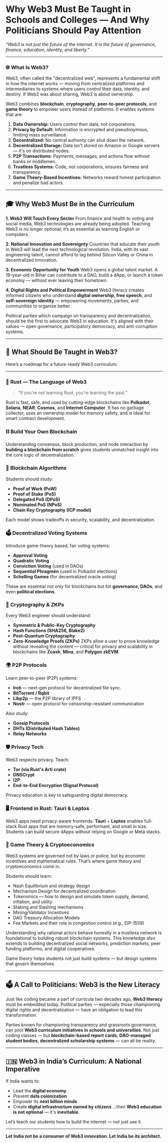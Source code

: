 # Why Web3 Must Be Taught in Schools and Colleges — And Why Politicians Should Pay Attention
*“Web3 is not just the future of the internet. It is the future of governance, finance, education, identity, and liberty.”*

---

### 🌐 What Is Web3?

Web3, often called the "decentralized web", represents a fundamental shift in how the internet works — moving from centralized platforms and intermediaries to systems where users control their data, identity, and destiny. If Web2 was about sharing, Web3 is about ownership.

Web3 combines **blockchain**, **cryptography**, **peer-to-peer protocols**, and **game theory** to empower users instead of platforms. It enables systems that are:

1. **Data Ownership:** Users control their data, not corporations.
2. **Privacy by Default:** Information is encrypted and pseudonymous, limiting mass surveillance.
3. **Decentralized:** No central authority can shut down the network.
4. **Decentralized Storage:** Data isn't stored on Amazon or Google servers — it's on distributed nodes.
5. **P2P Transactions:** Payments, messages, and actions flow without banks or middlemen.
6. **Trustless Systems:** Code, not corporations, ensures fairness and transparency.
7. **Game Theory-Based Incentives:** Networks reward honest participation and penalize bad actors.

---

## 🎓 Why Web3 Must Be in the Curriculum

**1. Web3 Will Touch Every Sector**
From finance and health to voting and social media, Web3 technologies are already being adopted. Teaching Web3 is no longer optional; it’s as essential as learning English or computers.

**2. National Innovation and Sovereignty**
Countries that educate their youth in Web3 will lead the next technological revolution. India, with its vast engineering talent, cannot afford to lag behind Silicon Valley or China in decentralized innovation.

**3. Economic Opportunity for Youth**
Web3 opens a global talent market. A 19-year-old in Bihar can contribute to a DAO, build a dApp, or launch a token economy — without ever leaving their hometown.

**4. Digital Rights and Political Empowerment**
Web3 literacy creates informed citizens who understand **digital ownership**, **free speech**, and **self-sovereign identity** — empowering movements, parties, and communities to organize better.

Political parties which campaign on transparency and decentralization, should be the first to advocate Web3 in education. It's aligned with their values — open governance, participatory democracy, and anti-corruption systems.

---

## 🧠 What Should Be Taught in Web3?

Here’s a roadmap for a future-ready Web3 curriculum:

---

### 🦀 **Rust — The Language of Web3**

> “If you're not learning Rust, you're learning the past.”

Rust is fast, safe, and used by cutting-edge blockchains like **Polkadot**, **Solana**, **NEAR**, **Cosmos**, and **Internet Computer**. It has no garbage collector, uses an ownership model for memory safety, and is ideal for smart contract development.

### ⛓️ **Build Your Own Blockchain**

Understanding consensus, block production, and node interaction by **building a blockchain from scratch** gives students unmatched insight into the core logic of decentralization.

### 🔄  **Blockchain Algorithms**

Students should study:

* **Proof of Work (PoW)**
* **Proof of Stake (PoS)**
* **Delegated PoS (DPoS)**
* **Nominated PoS (NPoS)**
* **Chain Key Cryptography (ICP model)**

Each model shows tradeoffs in security, scalability, and decentralization.

### 🗳️ **Decentralized Voting Systems**

Introduce game-theory based, fair voting systems:

* **Approval Voting**
* **Quadratic Voting**
* **Conviction Voting** (used in DAOs)
* **Sequential Phragmén** (used in Polkadot elections)
* **Schelling Games** (for decentralized oracle voting)

These are essential not only for blockchains but for **governance, DAOs**, and even **political elections**.

### 🔐 **Cryptography & ZKPs**

Every Web3 engineer should understand:

* **Symmetric & Public-Key Cryptography**
* **Hash Functions (SHA256, Blake2)**
* **Post-Quantum Cryptography**
* **Zero-Knowledge Proofs (ZKPs)**
  ZKPs allow a user to prove knowledge without revealing the content — critical for privacy and scalability in blockchains like **Zcash**, **Mina**, and **Polygon zkEVM**.

### 🌍 **P2P Protocols**

Learn peer-to-peer (P2P) systems:

* **Iroh** — next-gen protocol for decentralized file sync.
* **BitTorrent / Rqbit**
* **Libp2p** — the P2P library of IPFS
* **Nostr** — open protocol for censorship-resistant communication

Also study:

* **Gossip Protocols**
* **DHTs (Distributed Hash Tables)**
* **Relay Networks**

### 🛡️ **Privacy Tech**

Web3 respects privacy. Teach:

* **Tor (via Rust's Arti crate)**
* **DNSCrypt**
* **I2P**
* **End-to-End Encryption (Signal Protocol)**

Privacy education is key to safeguarding digital democracy.

### 🖥️ **Frontend in Rust: Tauri & Leptos**

Web3 apps need privacy-aware frontends. **Tauri** + **Leptos** enables full-stack Rust apps that are memory-safe, performant, and small in size. Students can build secure dApps without relying on Google or Meta stacks.

 ### 🎲 Game Theory & Cryptoeconomics

Web3 systems are governed not by laws or police, but by economic incentives and mathematical rules. That’s where game theory and cryptoeconomics come in.

Students should learn:
- Nash Equilibrium and strategy design
- Mechanism Design for decentralized coordination
- Tokenomics — how to design and simulate token supply, demand, inflation, and utility
- Staking and Slashing mechanisms
- Mining/Validator Incentives
- DAO Treasury Allocation Models
- Fee Markets and their role in congestion control (e.g., EIP-1559)

Understanding why rational actors behave honestly in a trustless network is foundational to building robust blockchain systems. This knowledge also extends to building decentralized social networks, prediction markets, peer funding platforms, and digital cooperatives.

Game theory helps students not just build systems — but design systems that govern themselves.

---

## 🗳️ A Call to Politicians: Web3 is the New Literacy

Just like coding became a part of curricula two decades ago, **Web3 literacy** must be embedded today. Political parties — especially those championing digital rights and decentralization — have an obligation to lead this transformation.

Parties known for championing transparency and grassroots governance, can pilot **Web3 curriculum initiatives in schools and universities**. Not just coding classes — but **blockchain-based report cards**, **DAO-managed student bodies**, **decentralized scholarship systems** — can all be reality.

---

## 🇮🇳 Web3 in India’s Curriculum: A National Imperative

If India wants to:

* Lead the **digital economy**
* Prevent **data colonization**
* Empower its **next billion minds**
* Create **digital infrastructure owned by citizens**
  ...then **Web3 education is not optional** — it's **inevitable**.

Let’s teach our students how to build the internet — not just use it.

---

**Let India not be a consumer of Web3 innovation. Let India be its architect.**
